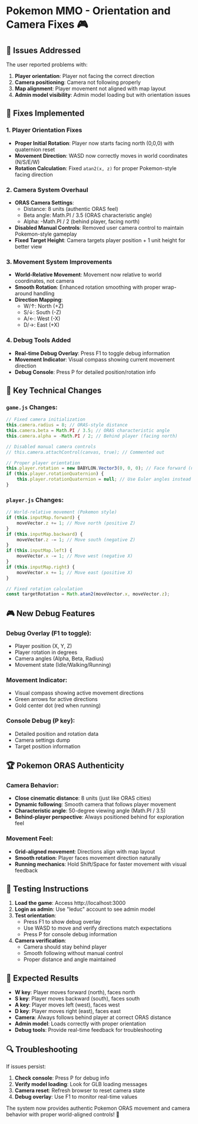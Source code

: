 # Pokemon MMO - Orientation and Camera Fixes 🎮

## 🐛 Issues Addressed

The user reported problems with:
1. **Player orientation**: Player not facing the correct direction
2. **Camera positioning**: Camera not following properly
3. **Map alignment**: Player movement not aligned with map layout
4. **Admin model visibility**: Admin model loading but with orientation issues

## 🔧 Fixes Implemented

### 1. **Player Orientation Fixes**
- **Proper Initial Rotation**: Player now starts facing north (0,0,0) with quaternion reset
- **Movement Direction**: WASD now correctly moves in world coordinates (N/S/E/W)
- **Rotation Calculation**: Fixed `atan2(x, z)` for proper Pokemon-style facing direction

### 2. **Camera System Overhaul**
- **ORAS Camera Settings**: 
  - Distance: 8 units (authentic ORAS feel)
  - Beta angle: Math.PI / 3.5 (ORAS characteristic angle)
  - Alpha: -Math.PI / 2 (behind player, facing north)
- **Disabled Manual Controls**: Removed user camera control to maintain Pokemon-style gameplay
- **Fixed Target Height**: Camera targets player position + 1 unit height for better view

### 3. **Movement System Improvements**
- **World-Relative Movement**: Movement now relative to world coordinates, not camera
- **Smooth Rotation**: Enhanced rotation smoothing with proper wrap-around handling
- **Direction Mapping**:
  - W/↑: North (+Z)
  - S/↓: South (-Z)
  - A/←: West (-X)
  - D/→: East (+X)

### 4. **Debug Tools Added**
- **Real-time Debug Overlay**: Press F1 to toggle debug information
- **Movement Indicator**: Visual compass showing current movement direction
- **Debug Console**: Press P for detailed position/rotation info

## 🎯 Key Technical Changes

### `game.js` Changes:
```javascript
// Fixed camera initialization
this.camera.radius = 8; // ORAS-style distance
this.camera.beta = Math.PI / 3.5; // ORAS characteristic angle 
this.camera.alpha = -Math.PI / 2; // Behind player (facing north)

// Disabled manual camera controls
// this.camera.attachControl(canvas, true); // Commented out

// Proper player orientation
this.player.rotation = new BABYLON.Vector3(0, 0, 0); // Face forward (north)
if (this.player.rotationQuaternion) {
    this.player.rotationQuaternion = null; // Use Euler angles instead
}
```

### `player.js` Changes:
```javascript
// World-relative movement (Pokemon style)
if (this.inputMap.forward) {
    moveVector.z += 1; // Move north (positive Z)
}
if (this.inputMap.backward) {
    moveVector.z -= 1; // Move south (negative Z)  
}
if (this.inputMap.left) {
    moveVector.x -= 1; // Move west (negative X)
}
if (this.inputMap.right) {
    moveVector.x += 1; // Move east (positive X)
}

// Fixed rotation calculation
const targetRotation = Math.atan2(moveVector.x, moveVector.z);
```

## 🎮 New Debug Features

### **Debug Overlay** (F1 to toggle):
- Player position (X, Y, Z)
- Player rotation in degrees
- Camera angles (Alpha, Beta, Radius)
- Movement state (Idle/Walking/Running)

### **Movement Indicator**:
- Visual compass showing active movement directions
- Green arrows for active directions
- Gold center dot (red when running)

### **Console Debug** (P key):
- Detailed position and rotation data
- Camera settings dump
- Target position information

## 🏆 Pokemon ORAS Authenticity

### **Camera Behavior**:
- **Close cinematic distance**: 8 units (just like ORAS cities)
- **Dynamic following**: Smooth camera that follows player movement
- **Characteristic angle**: 50-degree viewing angle (Math.PI / 3.5)
- **Behind-player perspective**: Always positioned behind for exploration feel

### **Movement Feel**:
- **Grid-aligned movement**: Directions align with map layout
- **Smooth rotation**: Player faces movement direction naturally
- **Running mechanics**: Hold Shift/Space for faster movement with visual feedback

## 🧪 Testing Instructions

1. **Load the game**: Access http://localhost:3000
2. **Login as admin**: Use "leduc" account to see admin model
3. **Test orientation**:
   - Press F1 to show debug overlay
   - Use WASD to move and verify directions match expectations
   - Press P for console debug information
4. **Camera verification**:
   - Camera should stay behind player
   - Smooth following without manual control
   - Proper distance and angle maintained

## 🎯 Expected Results

- **W key**: Player moves forward (north), faces north
- **S key**: Player moves backward (south), faces south  
- **A key**: Player moves left (west), faces west
- **D key**: Player moves right (east), faces east
- **Camera**: Always follows behind player at correct ORAS distance
- **Admin model**: Loads correctly with proper orientation
- **Debug tools**: Provide real-time feedback for troubleshooting

## 🔍 Troubleshooting

If issues persist:
1. **Check console**: Press P for debug info
2. **Verify model loading**: Look for GLB loading messages
3. **Camera reset**: Refresh browser to reset camera state
4. **Debug overlay**: Use F1 to monitor real-time values

The system now provides authentic Pokemon ORAS movement and camera behavior with proper world-aligned controls! 🎉